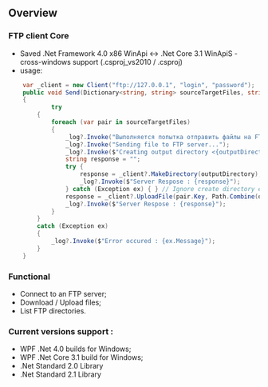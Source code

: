 ## Overview
### FTP client Core
- Saved .Net Framework 4.0 x86 WinApi <-> .Net Core 3.1 WinApiS - cross-windows support (.csproj_vs2010 / .csproj)
- usage:
``` C#
    var _client = new Client("ftp://127.0.0.1", "login", "password");
    public void Send(Dictionary<string, string> sourceTargetFiles, string outputDirectory = "")
    {
            try
        {
            foreach (var pair in sourceTargetFiles)
            {
                _log?.Invoke("Выполняется попытка отправить файлы на FTP сервер.");
                _log?.Invoke("Sending file to FTP server...");
                _log?.Invoke($"Creating output directory <{outputDirectory}>... ");
                string response = "";
                try { 
                    response = _client?.MakeDirectory(outputDirectory);
                    _log?.Invoke($"Server Respose : {response}");
                } catch (Exception ex) { } // Ignore create directory error
                response = _client?.UploadFile(pair.Key, Path.Combine(outputDirectory, pair.Value));
                _log?.Invoke($"Server Respose : {response}");
            }
        }
        catch (Exception ex)
        {
            _log?.Invoke($"Error occured : {ex.Message}");
        }
    }
```
### Functional
- Connect to an FTP server;
- Download / Upload files;
- List FTP directories.
	
### Current versions support :
- WPF .Net 4.0 builds for Windows;
- WPF .Net Core 3.1 build for Windows;
- .Net Standard 2.0 Library
- .Net Standard 2.1 Library 
